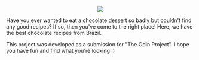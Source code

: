 <p align="center">
  <img src="https://media.giphy.com/media/kWEwk57Tz6jXa/giphy.gif"/>
</p>

Have you ever wanted to eat a chocolate dessert so badly but couldn't find any good recipes? If so, then you've come to the right place! Here, we have the best chocolate recipes from Brazil. 

This project was developed as a submission for "The Odin Project". I hope you have fun and find what you're looking :)